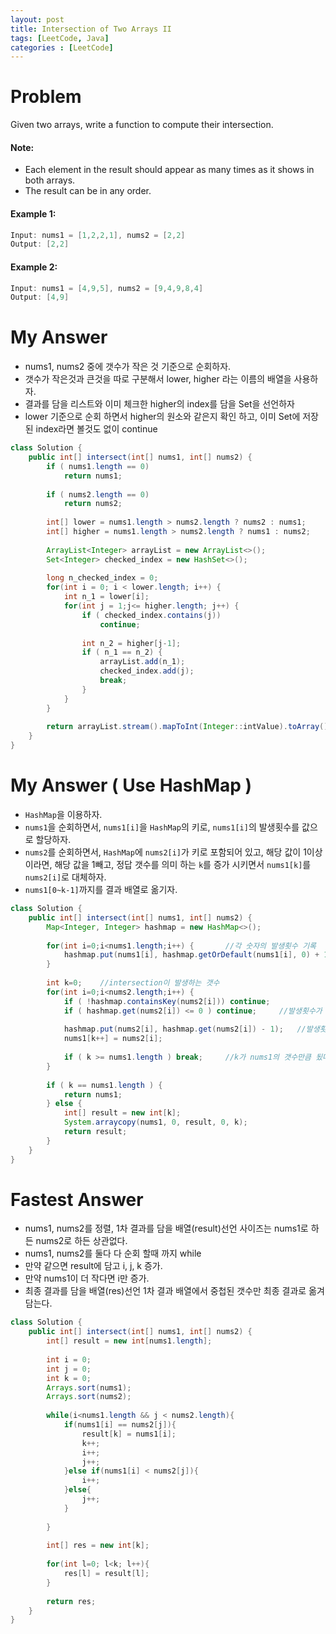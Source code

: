 ```yaml
---
layout: post
title: Intersection of Two Arrays II
tags: [LeetCode, Java]
categories : [LeetCode]
---
```


# Problem

Given two arrays, write a function to compute their intersection.

#### Note:

* Each element in the result should appear as many times as it shows in both arrays.
* The result can be in any order.

#### Example 1:

```swift
Input: nums1 = [1,2,2,1], nums2 = [2,2]
Output: [2,2]
```

#### Example 2:

```swift
Input: nums1 = [4,9,5], nums2 = [9,4,9,8,4]
Output: [4,9]
```

# My Answer

* nums1, nums2 중에 갯수가 작은 것 기준으로 순회하자.
* 갯수가 작은것과 큰것을 따로 구분해서 lower, higher 라는 이름의 배열을 사용하자.
* 결과를 담을 리스트와 이미 체크한 higher의 index를 담을 Set을 선언하자
* lower 기준으로 순회 하면서 higher의 원소와 같은지 확인 하고, 이미 Set에 저장된 index라면 볼것도 없이 continue
  
```java
class Solution {
    public int[] intersect(int[] nums1, int[] nums2) {
        if ( nums1.length == 0) 
            return nums1;
        
        if ( nums2.length == 0)
            return nums2;
        
        int[] lower = nums1.length > nums2.length ? nums2 : nums1;
        int[] higher = nums1.length > nums2.length ? nums1 : nums2;
        
        ArrayList<Integer> arrayList = new ArrayList<>();
        Set<Integer> checked_index = new HashSet<>();      
       
        long n_checked_index = 0;
        for(int i = 0; i < lower.length; i++) {
            int n_1 = lower[i];
            for(int j = 1;j<= higher.length; j++) {
                if ( checked_index.contains(j))
                    continue;
                
                int n_2 = higher[j-1];
                if ( n_1 == n_2) {
                    arrayList.add(n_1);
                    checked_index.add(j);
                    break;
                }
            }
        }
                    		
        return arrayList.stream().mapToInt(Integer::intValue).toArray();
    }
}
```

# My Answer ( Use HashMap )

* `HashMap`을 이용하자.
* `nums1`을 순회하면서, `nums1[i]`을 `HashMap`의 키로, `nums1[i]`의 발생횟수를 값으로 할당하자.
* `nums2`를 순회하면서, `HashMap`에 `nums2[i]`가 키로 포함되어 있고, 해당 값이 1이상 이라면, 해당 값을 1빼고, 정답 갯수를 의미 하는 `k`를 증가 시키면서 `nums1[k]`를 `nums2[i]`로 대체하자.
* `nums1[0~k-1]`까지를 결과 배열로 옮기자. 

```java
class Solution {
    public int[] intersect(int[] nums1, int[] nums2) {
        Map<Integer, Integer> hashmap = new HashMap<>();
        
        for(int i=0;i<nums1.length;i++) {       //각 숫자의 발생횟수 기록
            hashmap.put(nums1[i], hashmap.getOrDefault(nums1[i], 0) + 1);
        }
        
        int k=0;    //intersection이 발생하는 갯수
        for(int i=0;i<nums2.length;i++) {
            if ( !hashmap.containsKey(nums2[i])) continue;
            if ( hashmap.get(nums2[i]) <= 0 ) continue;     //발생횟수가 0이하라는것은 이미 결과 배열에 기록 했다는 의미이다.
            
            hashmap.put(nums2[i], hashmap.get(nums2[i]) - 1);   //발생횟수를 1 빼주자. 
            nums1[k++] = nums2[i];
            
            if ( k >= nums1.length ) break;     //k가 nums1의 갯수만큼 됬다는건 이 이후에 더 돌아봐야 intersection은 없다는 의미이다. nums1.length < nums2.length 일때 의미 있다.
        }
        
        if ( k == nums1.length ) {
            return nums1;
        } else {
            int[] result = new int[k];
            System.arraycopy(nums1, 0, result, 0, k);
            return result;
        }            
    }
}
```

# Fastest Answer

* nums1, nums2를 정렬, 1차 결과를 담을 배열(result)선언 사이즈는 nums1로 하든 nums2로 하든 상관없다.
* nums1, nums2를 둘다 다 순회 할때 까지 while
* 만약 같으면 result에 담고 i, j, k 증가.
* 만약 nums1이 더 작다면 i만 증가.
* 최종 결과를 담을 배열(res)선언 1차 결과 배열에서 중첩된 갯수만 최종 결과로 옮겨 담는다.

```java
class Solution {
    public int[] intersect(int[] nums1, int[] nums2) {
        int[] result = new int[nums1.length];
        
        int i = 0;
        int j = 0;
        int k = 0;
        Arrays.sort(nums1);
        Arrays.sort(nums2);
        
        while(i<nums1.length && j < nums2.length){
            if(nums1[i] == nums2[j]){
                result[k] = nums1[i];
                k++;
                i++;
                j++;
            }else if(nums1[i] < nums2[j]){
                i++;
            }else{
                j++;
            }
            
        }
        
        int[] res = new int[k];
        
        for(int l=0; l<k; l++){
            res[l] = result[l];
        }
        
        return res;
    }
}
```

